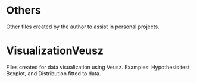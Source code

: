 # Others
Other files created by the author to assist in personal projects.

# VisualizationVeusz
Files created for data visualization using Veusz. 
Examples: Hypothesis test, Boxplot, and Distribution fitted to data.
